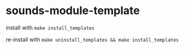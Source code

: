 # sounds-module-template

install with `make install_templates`

re-install with `make uninstall_templates && make install_templates`